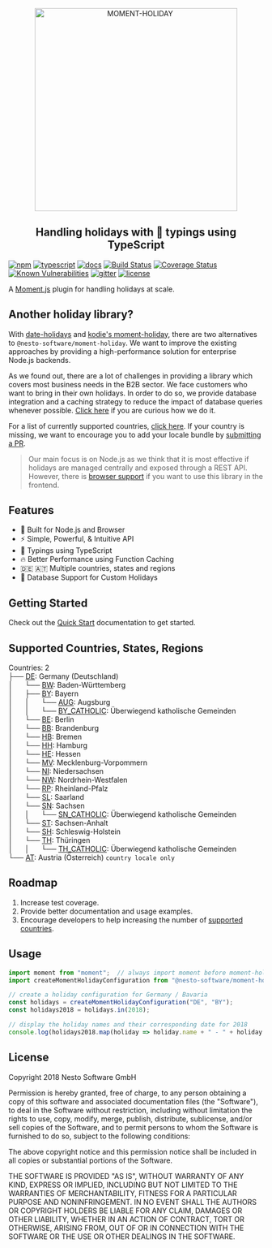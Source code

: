 <p align="center">
  <img alt="MOMENT-HOLIDAY" width="400px" src="https://raw.githubusercontent.com/nesto-software/moment-holiday/master/docs/assets/images/moment-holiday.png" />
</p>
<h2 align="center">Handling holidays with 💪 typings using TypeScript</h2>
<custom-script data-src="assets/js/runkit/usage.js"></custom-script>

[![npm](https://img.shields.io/badge/npm-v6.2.0-blue.svg)](https://www.npmjs.com/package/@nesto-software/moment-holiday)
[![typescript](https://img.shields.io/badge/types-TypeScript-blue.svg)](https://www.typescriptlang.org/)
[![docs](https://img.shields.io/badge/api%20docs%20with-TypeDoc-blue.svg )](https://github.com/nesto-software/moment-holiday/tree/typedoc/typedocs/interfaces/api._moment_.moment.md)
[![Build Status](https://travis-ci.org/nesto-software/moment-holiday.svg?branch=master)](https://travis-ci.org/nesto-software/moment-holiday)
[![Coverage Status](https://coveralls.io/repos/github/nesto-software/moment-holiday/badge.svg?branch=master)](https://coveralls.io/github/nesto-software/moment-holiday?branch=master)
[![Known Vulnerabilities](https://snyk.io/test/npm/@nesto-software/moment-holiday/badge.svg)](https://snyk.io/test/npm/@nesto-software/moment-holiday)
[![gitter](https://badges.gitter.im/nesto-software/moment-holiday.svg)](https://gitter.im/nesto-software/moment-holiday)
[![license](https://img.shields.io/badge/license-MIT-green.svg)](https://opensource.org/licenses/MIT)

A [Moment.js](https://github.com/moment/moment) plugin for handling holidays at scale.

## Another holiday library?

With [date-holidays](https://github.com/commenthol/date-holidays) and [kodie's moment-holiday](https://github.com/kodie/moment-holiday), there are two alternatives
to `@nesto-software/moment-holiday`. We want to improve the existing approaches by providing a high-performance solution for enterprise Node.js backends.

As we found out, there are a lot of challenges in providing a library which covers most business needs in the B2B sector.
We face customers who want to bring in their own holidays.
In order to do so, we provide database integration and a caching strategy to reduce the impact of database queries whenever possible.
[Click here](https://nesto-software.github.io/moment-holiday/#/concepts.md?id=caching) if you are curious how we do it.

For a list of currently supported countries, [click here](https://nesto-software.github.io/moment-holiday/#/README?id=supported-countries-states-regions). 
If your country is missing, we want to encourage you to add your locale bundle by [submitting a PR](https://nesto-software.github.io/moment-holiday/#/CONTRIBUTING?id=submitting-a-pr).

> Our main focus is on Node.js as we think that it is most effective if holidays are managed centrally and exposed through a REST API. However, there is [browser support](https://nesto-software.github.io/moment-holiday/#/browser) if you want
to use this library in the frontend.

## Features

- 🚀 Built for Node.js and Browser
- ⚡️️ Simple, Powerful, & Intuitive API
- 💪 Typings using TypeScript
- 🔥 Better Performance using Function Caching
- 🇩🇪 🇦🇹 Multiple countries, states and regions
- 📑 Database Support for Custom Holidays

## Getting Started

Check out the [Quick Start](https://nesto-software.github.io/moment-holiday/#/quick-start) documentation to get started.

## Supported Countries, States, Regions

Countries: 2   
├── [DE](https://github.com/nesto-software/moment-holiday/tree/master/packages/locales/germany/src/locale/country-locale.ts): Germany (Deutschland)   
│&nbsp;&nbsp;&nbsp;&nbsp;&nbsp;&nbsp;└── [BW](https://github.com/nesto-software/moment-holiday/tree/master/packages/locales/germany/src/locale/bw.state-locale.ts): Baden-Württemberg   
│&nbsp;&nbsp;&nbsp;&nbsp;&nbsp;&nbsp;├── [BY](https://github.com/nesto-software/moment-holiday/tree/master/packages/locales/germany/src/locale/by.state-locale.ts): Bayern   
│&nbsp;&nbsp;&nbsp;&nbsp;&nbsp;&nbsp;│&nbsp;&nbsp;&nbsp;&nbsp;&nbsp;&nbsp;└── [AUG](https://github.com/nesto-software/moment-holiday/tree/master/packages/locales/germany/src/locale/aug.region-locale.ts): Augsburg   
│&nbsp;&nbsp;&nbsp;&nbsp;&nbsp;&nbsp;│&nbsp;&nbsp;&nbsp;&nbsp;&nbsp;&nbsp;└── [BY_CATHOLIC](https://github.com/nesto-software/moment-holiday/tree/master/packages/locales/germany/src/locale/by-catholic.region-locale.ts): Überwiegend katholische Gemeinden     
│&nbsp;&nbsp;&nbsp;&nbsp;&nbsp;&nbsp;└── [BE](https://github.com/nesto-software/moment-holiday/tree/master/packages/locales/germany/src/locale/be.state-locale.ts): Berlin   
│&nbsp;&nbsp;&nbsp;&nbsp;&nbsp;&nbsp;└── [BB](https://github.com/nesto-software/moment-holiday/tree/master/packages/locales/germany/src/locale/bb.state-locale.ts): Brandenburg   
│&nbsp;&nbsp;&nbsp;&nbsp;&nbsp;&nbsp;└── [HB](https://github.com/nesto-software/moment-holiday/tree/master/packages/locales/germany/src/locale/hb.state-locale.ts): Bremen   
│&nbsp;&nbsp;&nbsp;&nbsp;&nbsp;&nbsp;└── [HH](https://github.com/nesto-software/moment-holiday/tree/master/packages/locales/germany/src/locale/hh.state-locale.ts): Hamburg   
│&nbsp;&nbsp;&nbsp;&nbsp;&nbsp;&nbsp;└── [HE](https://github.com/nesto-software/moment-holiday/tree/master/packages/locales/germany/src/locale/he.state-locale.ts): Hessen   
│&nbsp;&nbsp;&nbsp;&nbsp;&nbsp;&nbsp;└── [MV](https://github.com/nesto-software/moment-holiday/tree/master/packages/locales/germany/src/locale/mv.state-locale.ts): Mecklenburg-Vorpommern   
│&nbsp;&nbsp;&nbsp;&nbsp;&nbsp;&nbsp;└── [NI](https://github.com/nesto-software/moment-holiday/tree/master/packages/locales/germany/src/locale/ni.state-locale.ts): Niedersachsen   
│&nbsp;&nbsp;&nbsp;&nbsp;&nbsp;&nbsp;└── [NW](https://github.com/nesto-software/moment-holiday/tree/master/packages/locales/germany/src/locale/nw.state-locale.ts): Nordrhein-Westfalen   
│&nbsp;&nbsp;&nbsp;&nbsp;&nbsp;&nbsp;└── [RP](https://github.com/nesto-software/moment-holiday/tree/master/packages/locales/germany/src/locale/rp.state-locale.ts): Rheinland-Pfalz   
│&nbsp;&nbsp;&nbsp;&nbsp;&nbsp;&nbsp;└── [SL](https://github.com/nesto-software/moment-holiday/tree/master/packages/locales/germany/src/locale/sl.state-locale.ts): Saarland   
│&nbsp;&nbsp;&nbsp;&nbsp;&nbsp;&nbsp;└── [SN](https://github.com/nesto-software/moment-holiday/tree/master/packages/locales/germany/src/locale/sn.state-locale.ts): Sachsen   
│&nbsp;&nbsp;&nbsp;&nbsp;&nbsp;&nbsp;│&nbsp;&nbsp;&nbsp;&nbsp;&nbsp;&nbsp;└── [SN_CATHOLIC](https://github.com/nesto-software/moment-holiday/tree/master/packages/locales/germany/src/locale/sn-catholic.region-locale.ts): Überwiegend katholische Gemeinden   
│&nbsp;&nbsp;&nbsp;&nbsp;&nbsp;&nbsp;└── [ST](https://github.com/nesto-software/moment-holiday/tree/master/packages/locales/germany/src/locale/st.state-locale.ts): Sachsen-Anhalt   
│&nbsp;&nbsp;&nbsp;&nbsp;&nbsp;&nbsp;└── [SH](https://github.com/nesto-software/moment-holiday/tree/master/packages/locales/germany/src/locale/sh.state-locale.ts): Schleswig-Holstein   
│&nbsp;&nbsp;&nbsp;&nbsp;&nbsp;&nbsp;└── [TH](https://github.com/nesto-software/moment-holiday/tree/master/packages/locales/germany/src/locale/th.state-locale.ts): Thüringen   
│&nbsp;&nbsp;&nbsp;&nbsp;&nbsp;&nbsp;│&nbsp;&nbsp;&nbsp;&nbsp;&nbsp;&nbsp;└── [TH_CATHOLIC](https://github.com/nesto-software/moment-holiday/tree/master/packages/locales/germany/src/locale/th-catholic.region-locale.ts): Überwiegend katholische Gemeinden   
└── [AT](https://github.com/nesto-software/moment-holiday/tree/master/packages/locales/austria/src/locale/country-locale.ts): Austria (Österreich) `country locale only`   

## Roadmap
1. Increase test coverage.
2. Provide better documentation and usage examples.
3. Encourage developers to help increasing the number of [supported countries](#supported-countries-states-regions).

## Usage

<div class="runkit" id="runkit-usage"></div>

<div id="runkit-fallback">

```ts
import moment from "moment";  // always import moment before moment-holiday (peer-dependency with side effects)
import createMomentHolidayConfiguration from "@nesto-software/moment-holiday";

// create a holiday configuration for Germany / Bavaria
const holidays = createMomentHolidayConfiguration("DE", "BY");
const holidays2018 = holidays.in(2018);

// display the holiday names and their corresponding date for 2018
console.log(holidays2018.map(holiday => holiday.name + " - " + holiday.moment.format("DD.MM.YYYY")));
```

</div>

## License
Copyright 2018 Nesto Software GmbH

Permission is hereby granted, free of charge, to any person obtaining a copy of this software and associated documentation files (the "Software"), to deal in the Software without restriction, including without limitation the rights to use, copy, modify, merge, publish, distribute, sublicense, and/or sell copies of the Software, and to permit persons to whom the Software is furnished to do so, subject to the following conditions:

The above copyright notice and this permission notice shall be included in all copies or substantial portions of the Software.

THE SOFTWARE IS PROVIDED "AS IS", WITHOUT WARRANTY OF ANY KIND, EXPRESS OR IMPLIED, INCLUDING BUT NOT LIMITED TO THE WARRANTIES OF MERCHANTABILITY, FITNESS FOR A PARTICULAR PURPOSE AND NONINFRINGEMENT. IN NO EVENT SHALL THE AUTHORS OR COPYRIGHT HOLDERS BE LIABLE FOR ANY CLAIM, DAMAGES OR OTHER LIABILITY, WHETHER IN AN ACTION OF CONTRACT, TORT OR OTHERWISE, ARISING FROM, OUT OF OR IN CONNECTION WITH THE SOFTWARE OR THE USE OR OTHER DEALINGS IN THE SOFTWARE.
